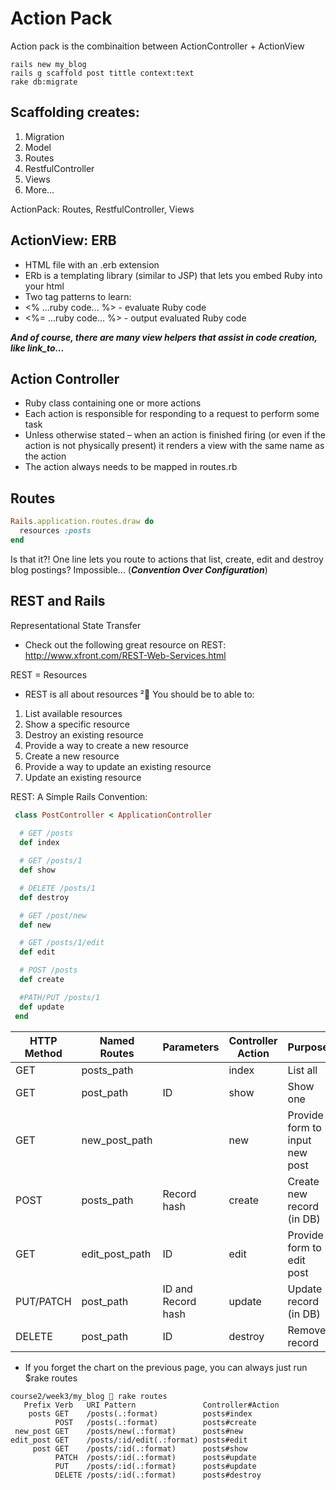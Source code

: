 # Action Pack

Action pack is the combinaition between ActionController + ActionView

```
rails new my_blog
rails g scaffold post tittle context:text
rake db:migrate
```

## Scaffolding creates: 
1. Migration
1. Model 
1. Routes
1. RestfulController
1. Views
1. More...

ActionPack: Routes, RestfulController, Views

## ActionView: ERB

* HTML file with an .erb extension
* ERb is a templating library (similar to JSP) that lets you embed Ruby into your html
* Two tag patterns to learn:
* <% ...ruby code... %> - evaluate Ruby code
* <%= ...ruby code... %> - output evaluated Ruby code

***And of course, there are many view helpers that assist in code creation, like link_to...***

## Action Controller
* Ruby class containing one or more actions
* Each action is responsible for responding to a request to perform some task
* Unless otherwise stated – when an action is finished firing (or even if the action is not physically present) it renders a view with the same name as the action
* The action always needs to be mapped in routes.rb
 
## Routes
```ruby
Rails.application.routes.draw do
  resources :posts
end
```
Is that it?! One line lets you route to actions that list, create, edit and destroy blog postings? Impossible... (***Convention Over Configuration***)

## REST and Rails

Representational State Transfer

* Check out the following great resource on REST:
http://www.xfront.com/REST-Web-Services.html

REST = Resources
* REST is all about resources ²  You should be to able to:
1. List available resources
1. Show a specific resource
1. Destroy an existing resource
1. Provide a way to create a new resource
1. Create a new resource
1. Provide a way to update an existing resource
1. Update an existing resource

REST: A Simple Rails Convention:
```ruby
 class PostController < ApplicationController
 
  # GET /posts
  def index

  # GET /posts/1
  def show

  # DELETE /posts/1
  def destroy

  # GET /post/new
  def new

  # GET /posts/1/edit
  def edit

  # POST /posts
  def create

  #PATH/PUT /posts/1
  def update
 end

```

| HTTP Method        | Named Routes           | Parameters  | Controller Action| Purpose|
| ------------- |---------------| ------| ---------------- | -------|
| GET     | posts_path | | index | List all |
| GET     | post_path      |   ID | show | Show one|
| GET | new_post_path      |     | new | Provide form to input new post |
| POST     | posts_path | Record hash| create | Create new record (in DB) |
| GET     | edit_post_path      |   ID | edit |Provide form to edit post|
| PUT/PATCH | post_path      |   ID and Record hash  | update | Update record (in DB) |
| DELETE | post_path      |   ID  | destroy | Remove record |


* If you forget the chart on the previous page, you can always just run $rake routes

```
course2/week3/my_blog  rake routes
   Prefix Verb   URI Pattern               Controller#Action
    posts GET    /posts(.:format)          posts#index
          POST   /posts(.:format)          posts#create
 new_post GET    /posts/new(.:format)      posts#new
edit_post GET    /posts/:id/edit(.:format) posts#edit
     post GET    /posts/:id(.:format)      posts#show
          PATCH  /posts/:id(.:format)      posts#update
          PUT    /posts/:id(.:format)      posts#update
          DELETE /posts/:id(.:format)      posts#destroy
```

